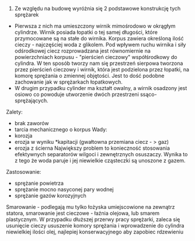 1. Ze względu na budowę wyróżnia się 2 podstawowe konstrukcję tych sprężarek
 - Pierwsza z nich ma umieszczony wirnik mimośrodowo w okrągłym cylindrze. Wirnik posiada łopatki o tej samej długości, które przymocowane są na stałe do wirnika. Korpus zawiera określoną ilość cieczy - najczęściej woda z glikolem. Pod wpływem ruchu wirnika i siły odśrodkowej ciecz rozprowadzana jest równomiernie na powierzchniach korpusu - "pierścień cieczowy" współśrodkowy do cylindra. W ten sposób tworzy nam się przestrzeń sierpowa tworzona przez pierścień cieczowy i wirnik, która jest podzielona przez łopatki, na komorę sprężania o zmiennej objętości. Jest to dość podobne zachowanie jak w sprężarkach łopatkowych.
 - W drugim przypadku cylinder ma kształt owalny, a wirnik osadzony jest osiowo co powoduje utworzenie dwóch przestrzeni ssąco-sprężających.

Zalety:
- brak zaworów
- tarcia mechanicznego o korpus
Wady:
- korozja
- erozja w wyniku *kapitacji (gwałtowna przemiana ciecz - > gaz)
- erozja z ścierna 
Największy problem to konieczność stosowania efektywnych separatorów wilgoci i zewnętrznych osuszaczy. Wynika to z tego że woda paruje i jej niewielkie cząsteczki są unoszone z gazem.

Zastosowanie:
- sprężanie powietrza
- sprężanie mocno nasyconej pary wodnej
- sprężanie gazów korozyjnych

Smarowanie - podlegają mu tylko łożyska umiejscowione na zewnątrz statora, smarowanie jest cieczowe - łaźnia olejowa, lub smarem plastycznym. W przypadku dłuższej przerwy pracy sprężarki, zaleca się usunięcie cieczy ususzenie komory sprężania i wprowadzenie do cylindra niewielkiej ilości olej, najlepiej konserwacyjnego aby zapobiec rdzewieniu